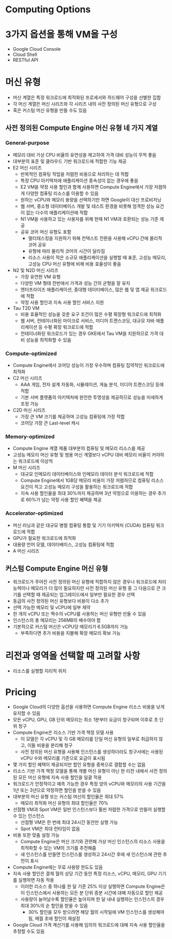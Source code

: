 # Computing Options

# 3가지 옵션을 통해 VM을 구성

- Google Cloud Console
- Cloud Shell
- RESTful API

# 머신 유형

- 머신 계열은 특정 워크로드에 최적화된 프로세서와 하드웨어 구성을 선별한 집합
- 각 머신 계열은 머신 시리즈와 각 시리즈 내의 사전 정의된 머신 유형으로 구성
- 혹은 커스텀 머신 유형을 만들 수도 있음

## 사전 정의된 Compute Engine 머신 유형 네 가지 계열

### General-purpose

- 메모리 대비 가상 CPU 비율의 유연성을 제고하여 가격 대비 성능이 무척 좋음
- 대부분의 표준 및 클라우드 기반 워크로드에 적합한 기능 제공
- E2 머신 시리즈
    - 반복적인 컴퓨팅 작업을 저렴한 비용으로 처리하는 데 적합
    - 특정 CPU 아키텍처에 애플리케이션 종속성이 없는 경우에 좋음
    - E2 VM을 약정 사용 할인과 함께 사용하면 Compute Engine에서 가장 저렴하게 다양한 컴퓨팅 리소스를 이용할 수 있음
    - 원하는 vCPU와 메모리 용량을 선택하기만 하면 Google이 대신 프로비저닝
    - 웹 서버, 중소형 데이터베이스 개발 및 테스트 환경을 비롯해 엄격한 성능 요건이 없는 다수의 애플리케이션에 적합
    - N1 VM을 사용하고 있는 사용자를 위해 현재 N1 VM과 호환되는 성능 기준 제공
    - 공유 코어 머신 유형도 포함
        - 멀티태스킹을 지원하기 위해 컨텍스트 전환을 사용해 vCPU 간에 물리적 코어 공유
        - 유형에 따라 물리적 코어의 시간이 달라짐
        - 리소스 사용이 적은 소규모 애플리케이션을 실행할 때 표준, 고성능 메모리, 고성능 CPU 머신 유형에 비해 비용 효율성이 좋음
- N2 및 N2D 머신 시리즈
    - 가장 유연한 VM 유형
    - 다양한 VM 형태 전반에서 가격과 성능 간의 균형을 잘 유지
    - 엔터프라이즈 애플리케이션, 중대형 데이터베이스, 많은 웹 및 앱 제공 워크로드에 적합
    - 약정 사용 할인과 지속 사용 할인 서비스 지원
- Tau T2D VM
    - 비용 효율적인 성능을 갖춘 요구 조건이 많은 수평 확장형 워크로드에 최적화
    - 웹 서버, 컨테이너화된 마이크로 서비스, 미디어 트랜스코딩, 대규모 자바 애플리케이션 등 수평 확장 워크로드에 적합
    - 컨테이너화된 워크로드가 있는 경우 GKE에서 Tau VM을 지원하므로 가격 대비 성능을 최적화할 수 있음

### Compute-optimized

- Compute Engine에서 코어당 성능이 가장 우수하며 컴퓨팅 집약적인 워크로드에 최적화
- C2 머신 시리즈
    - AAA 게임, 전자 설계 자동화, 시뮬레이션, 게놈 분석, 미디어 트랜스코딩 등에 적합
    - 기본 서버 플랫폼의 아키텍처에 완전한 투명성을 제공하므로 성능을 미세하게 조정 가능
- C2D 머신 시리즈
    - 가장 큰 VM 크기를 제공하며 고성능 컴퓨팅에 가장 적합
    - 코어당 가장 큰 Last-level 캐시

### Memory-optimized

- Compute Engine 계열 제품 대부분의 컴퓨팅 및 메모리 리소스를 제공
- 고성능 메모리 머신 유형 및 범용 머신 계열보다 vCPU 대비 메모리 비율이 커야하는 워크로드에 이상적
- M 머신 시리즈
    - 대규모 인메모리 데이터베이스와 인메모리 데이터 분석 워크로드에 적합
    - Compute Engine에서 1GB당 메모리 비용이 가장 저렴하므로 컴퓨팅 리소스 요건이 적고 고성능 메모리 구성을 활용하는 워크로드에 적합
    - 지속 사용 할인율을 최대 30%까지 제공하며 3년 약정으로 이용하는 경우 추가로 60%가 넘는 약정 사용 할인 혜택을 제공

### Accelerator-optimized

- 머신 러닝과 같은 대규모 병렬 컴퓨팅 통합 및 기기 아키텍처 (CUDA) 컴퓨팅 워크로드에 적합
- GPU가 필요한 워크로드에 최적화
- 대용량 언어 모델, 데이터베이스, 고성능 컴퓨팅에 적합
- A 머신 시리즈

## 커스텀 Compute Engine 머신 유형

- 워크로드가 주어진 사전 정의된 머신 유형에 적합하지 않은 경우나 워크로드에 처리 능력이나 메모리가 더 많이 필요하지만 사전 정의된 머신 유형 중 그 다음으로 큰 크기를 선택할 때 제공되는 업그레이드에서 일부만 필요한 경우 선택
- 동급의 사전 정의된 머신 유형보다 비용이 다소 추가
- 선택 가능한 메모리 및 vCPU에 일부 제약
- 한 개의 vCPU 또는 짝수의 vCPU를 사용하는 머신 유형만 만들 수 있음
- 인스턴스의 총 메모리는 256MB의 배수여야 함
- 기본적으로 커스텀 머신은 vCPU당 메모리가 6.5GB까지 가능
    - 부족하다면 추가 비용을 지불해 확장 메모리 확보 가능

# 리전과 영역을 선택할 때 고려할 사항

- 리소스를 실행할 지리적 위치

# Pricing

- Google Cloud의 다양한 옵션을 사용하면 Compute Engine 리소스 비용을 낮게 유지할 수 있음
- 모든 vCPU, GPU, GB 단위 메모리는 최소 1분부터 요금이 청구되며 이후로 초 단위 청구
- Compute Engine은 리소스 기반 가격 책정 모델 사용
    - 이 모델은 각 vCPU 및 각 GB 메모리를 단일 머신 유형의 일부로 취급하지 않고, 이들 비용을 분리해 청구
    - 사전 정의된 머신 유형을 사용해 인스턴스를 생성하더라도 청구서에는 사용된 vCPU 수와 메모리를 기준으로 요금이 표시됨
- 몇 가지 할인 혜택이 제공되지만 할인 유형을 중복으로 결합할 수는 없음
- 리소스 기반 가격 책정 모델을 통해 개별 머신 유형이 아닌 한 리전 내에서 사전 정의된 모든 머신 유형에 지속 사용 할인을 일괄 적용
- 워크로드가 안정적이고 예측 가능한 경우 특정 양의 vCPU와 메모리의 사용 기간을 1년 또는 3년으로 약정하면 할인을 받을 수 있음
- 대부분의 머신 유형 또는 커스텀 머신의 할인율은 최대 57%
    - 메모리 최적화 머신 유형의 최대 할인율은 70%
- 선점형 VM과 Spot VM은 일반 인스턴스보다 훨씬 저렴한 가격으로 만들어 실행할 수 있는 인스턴스
    - 선점형 VM은 한 번에 최대 24시간 동안만 실행 가능
    - Spot VM은 최대 런타임이 없음
- 비용 또한 맞춤 설정 가능
    - Compute Engine은 머신 크기와 관련해 가상 머신 인스턴스의 리소스 사용을 최적화할 수 있는 VM의 크기를 추천해줌
    - 새 인스턴스를 만들면 인스턴스를 생성하고 24시간 후에 새 인스턴스에 관한 추천이 표시
- Compute Engine에는 무료 사용량 한도도 있음
- 지속 사용 할인은 결제 월의 상당 기간 동안 특정 리소스, vCPU, 메모리, GPU 기기를 실행하면 자동 적용
    - 이러한 리소스 중 하나를 한 달 기준 25% 이상 실행하면 Compute Engine은 이 인스턴스에서 사용하는 모든 분 단위 증분 시간에 대해 자동으로 할인 제공
    - 사용량이 늘어날수록 할인율은 높아지며 한 달 내내 실행하는 인스턴스의 경우 최대 30%의 순 할인을 받을 수 있음
        - 30% 할인을 모두 받으려면 해당 월의 시작일에 VM 인스턴스를 생성해야 됨, 매월 초에 할인이 재설정
- Google Cloud 가격 계산기를 사용해 임의의 워크로드에 대해 지속 사용 할인율을 추정할 수도 있음
